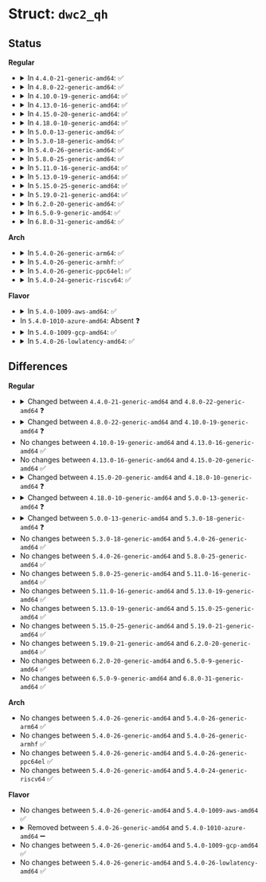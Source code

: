# Struct: <code>dwc2_qh</code>

## Status
<b>Regular</b>
<ul>
<li>
<details>
<summary>In <code>4.4.0-21-generic-amd64</code>: ✅</summary>

```c
struct dwc2_qh {
    u8 ep_type;
    u8 ep_is_in;
    u16 maxp;
    u8 dev_speed;
    u8 data_toggle;
    u8 ping_state;
    u8 do_split;
    u8 td_first;
    u8 td_last;
    u16 usecs;
    u16 interval;
    u16 sched_frame;
    u16[8] frame_usecs;
    u16 start_split_frame;
    u16 ntd;
    u8 * dw_align_buf;
    int dw_align_buf_size;
    dma_addr_t dw_align_buf_dma;
    struct list_head qtd_list;
    struct dwc2_host_chan * channel;
    struct list_head qh_list_entry;
    struct dwc2_hcd_dma_desc * desc_list;
    dma_addr_t desc_list_dma;
    u32 * n_bytes;
    unsigned int tt_buffer_dirty;
}
```
</details>
</li>
<li>
<details>
<summary>In <code>4.8.0-22-generic-amd64</code>: ✅</summary>

```c
struct dwc2_qh {
    struct dwc2_hsotg * hsotg;
    u8 ep_type;
    u8 ep_is_in;
    u16 maxp;
    u8 dev_speed;
    u8 data_toggle;
    u8 ping_state;
    u8 do_split;
    u8 td_first;
    u8 td_last;
    u16 host_us;
    u16 device_us;
    u16 host_interval;
    u16 device_interval;
    u16 next_active_frame;
    u16 start_active_frame;
    s16 num_hs_transfers;
    struct dwc2_hs_transfer_time[8] hs_transfers;
    u32 ls_start_schedule_slice;
    u16 ntd;
    struct list_head qtd_list;
    struct dwc2_host_chan * channel;
    struct list_head qh_list_entry;
    struct dwc2_hcd_dma_desc * desc_list;
    dma_addr_t desc_list_dma;
    u32 desc_list_sz;
    u32 * n_bytes;
    struct timer_list unreserve_timer;
    struct dwc2_tt * dwc_tt;
    int ttport;
    unsigned int tt_buffer_dirty;
    unsigned int unreserve_pending;
    unsigned int schedule_low_speed;
}
```
</details>
</li>
<li>
<details>
<summary>In <code>4.10.0-19-generic-amd64</code>: ✅</summary>

```c
struct dwc2_qh {
    struct dwc2_hsotg * hsotg;
    u8 ep_type;
    u8 ep_is_in;
    u16 maxp;
    u8 dev_speed;
    u8 data_toggle;
    u8 ping_state;
    u8 do_split;
    u8 td_first;
    u8 td_last;
    u16 host_us;
    u16 device_us;
    u16 host_interval;
    u16 device_interval;
    u16 next_active_frame;
    u16 start_active_frame;
    s16 num_hs_transfers;
    struct dwc2_hs_transfer_time[8] hs_transfers;
    u32 ls_start_schedule_slice;
    u16 ntd;
    struct list_head qtd_list;
    struct dwc2_host_chan * channel;
    struct list_head qh_list_entry;
    struct dwc2_dma_desc * desc_list;
    dma_addr_t desc_list_dma;
    u32 desc_list_sz;
    u32 * n_bytes;
    struct timer_list unreserve_timer;
    struct dwc2_tt * dwc_tt;
    int ttport;
    unsigned int tt_buffer_dirty;
    unsigned int unreserve_pending;
    unsigned int schedule_low_speed;
}
```
</details>
</li>
<li>
<details>
<summary>In <code>4.13.0-16-generic-amd64</code>: ✅</summary>

```c
struct dwc2_qh {
    struct dwc2_hsotg * hsotg;
    u8 ep_type;
    u8 ep_is_in;
    u16 maxp;
    u8 dev_speed;
    u8 data_toggle;
    u8 ping_state;
    u8 do_split;
    u8 td_first;
    u8 td_last;
    u16 host_us;
    u16 device_us;
    u16 host_interval;
    u16 device_interval;
    u16 next_active_frame;
    u16 start_active_frame;
    s16 num_hs_transfers;
    struct dwc2_hs_transfer_time[8] hs_transfers;
    u32 ls_start_schedule_slice;
    u16 ntd;
    struct list_head qtd_list;
    struct dwc2_host_chan * channel;
    struct list_head qh_list_entry;
    struct dwc2_dma_desc * desc_list;
    dma_addr_t desc_list_dma;
    u32 desc_list_sz;
    u32 * n_bytes;
    struct timer_list unreserve_timer;
    struct dwc2_tt * dwc_tt;
    int ttport;
    unsigned int tt_buffer_dirty;
    unsigned int unreserve_pending;
    unsigned int schedule_low_speed;
}
```
</details>
</li>
<li>
<details>
<summary>In <code>4.15.0-20-generic-amd64</code>: ✅</summary>

```c
struct dwc2_qh {
    struct dwc2_hsotg * hsotg;
    u8 ep_type;
    u8 ep_is_in;
    u16 maxp;
    u8 dev_speed;
    u8 data_toggle;
    u8 ping_state;
    u8 do_split;
    u8 td_first;
    u8 td_last;
    u16 host_us;
    u16 device_us;
    u16 host_interval;
    u16 device_interval;
    u16 next_active_frame;
    u16 start_active_frame;
    s16 num_hs_transfers;
    struct dwc2_hs_transfer_time[8] hs_transfers;
    u32 ls_start_schedule_slice;
    u16 ntd;
    struct list_head qtd_list;
    struct dwc2_host_chan * channel;
    struct list_head qh_list_entry;
    struct dwc2_dma_desc * desc_list;
    dma_addr_t desc_list_dma;
    u32 desc_list_sz;
    u32 * n_bytes;
    struct timer_list unreserve_timer;
    struct dwc2_tt * dwc_tt;
    int ttport;
    unsigned int tt_buffer_dirty;
    unsigned int unreserve_pending;
    unsigned int schedule_low_speed;
}
```
</details>
</li>
<li>
<details>
<summary>In <code>4.18.0-10-generic-amd64</code>: ✅</summary>

```c
struct dwc2_qh {
    struct dwc2_hsotg * hsotg;
    u8 ep_type;
    u8 ep_is_in;
    u16 maxp;
    u8 dev_speed;
    u8 data_toggle;
    u8 ping_state;
    u8 do_split;
    u8 td_first;
    u8 td_last;
    u16 host_us;
    u16 device_us;
    u16 host_interval;
    u16 device_interval;
    u16 next_active_frame;
    u16 start_active_frame;
    s16 num_hs_transfers;
    struct dwc2_hs_transfer_time[8] hs_transfers;
    u32 ls_start_schedule_slice;
    u16 ntd;
    u8 * dw_align_buf;
    dma_addr_t dw_align_buf_dma;
    struct list_head qtd_list;
    struct dwc2_host_chan * channel;
    struct list_head qh_list_entry;
    struct dwc2_dma_desc * desc_list;
    dma_addr_t desc_list_dma;
    u32 desc_list_sz;
    u32 * n_bytes;
    struct timer_list unreserve_timer;
    struct timer_list wait_timer;
    struct dwc2_tt * dwc_tt;
    int ttport;
    unsigned int tt_buffer_dirty;
    unsigned int unreserve_pending;
    unsigned int schedule_low_speed;
    unsigned int want_wait;
    unsigned int wait_timer_cancel;
}
```
</details>
</li>
<li>
<details>
<summary>In <code>5.0.0-13-generic-amd64</code>: ✅</summary>

```c
struct dwc2_qh {
    struct dwc2_hsotg * hsotg;
    u8 ep_type;
    u8 ep_is_in;
    u16 maxp;
    u8 dev_speed;
    u8 data_toggle;
    u8 ping_state;
    u8 do_split;
    u8 td_first;
    u8 td_last;
    u16 host_us;
    u16 device_us;
    u16 host_interval;
    u16 device_interval;
    u16 next_active_frame;
    u16 start_active_frame;
    s16 num_hs_transfers;
    struct dwc2_hs_transfer_time[8] hs_transfers;
    u32 ls_start_schedule_slice;
    u16 ntd;
    u8 * dw_align_buf;
    dma_addr_t dw_align_buf_dma;
    struct list_head qtd_list;
    struct dwc2_host_chan * channel;
    struct list_head qh_list_entry;
    struct dwc2_dma_desc * desc_list;
    dma_addr_t desc_list_dma;
    u32 desc_list_sz;
    u32 * n_bytes;
    struct timer_list unreserve_timer;
    struct hrtimer wait_timer;
    struct dwc2_tt * dwc_tt;
    int ttport;
    unsigned int tt_buffer_dirty;
    unsigned int unreserve_pending;
    unsigned int schedule_low_speed;
    unsigned int want_wait;
    unsigned int wait_timer_cancel;
}
```
</details>
</li>
<li>
<details>
<summary>In <code>5.3.0-18-generic-amd64</code>: ✅</summary>

```c
struct dwc2_qh {
    struct dwc2_hsotg * hsotg;
    u8 ep_type;
    u8 ep_is_in;
    u16 maxp;
    u16 maxp_mult;
    u8 dev_speed;
    u8 data_toggle;
    u8 ping_state;
    u8 do_split;
    u8 td_first;
    u8 td_last;
    u16 host_us;
    u16 device_us;
    u16 host_interval;
    u16 device_interval;
    u16 next_active_frame;
    u16 start_active_frame;
    s16 num_hs_transfers;
    struct dwc2_hs_transfer_time[8] hs_transfers;
    u32 ls_start_schedule_slice;
    u16 ntd;
    u8 * dw_align_buf;
    dma_addr_t dw_align_buf_dma;
    struct list_head qtd_list;
    struct dwc2_host_chan * channel;
    struct list_head qh_list_entry;
    struct dwc2_dma_desc * desc_list;
    dma_addr_t desc_list_dma;
    u32 desc_list_sz;
    u32 * n_bytes;
    struct timer_list unreserve_timer;
    struct hrtimer wait_timer;
    struct dwc2_tt * dwc_tt;
    int ttport;
    unsigned int tt_buffer_dirty;
    unsigned int unreserve_pending;
    unsigned int schedule_low_speed;
    unsigned int want_wait;
    unsigned int wait_timer_cancel;
}
```
</details>
</li>
<li>
<details>
<summary>In <code>5.4.0-26-generic-amd64</code>: ✅</summary>

```c
struct dwc2_qh {
    struct dwc2_hsotg * hsotg;
    u8 ep_type;
    u8 ep_is_in;
    u16 maxp;
    u16 maxp_mult;
    u8 dev_speed;
    u8 data_toggle;
    u8 ping_state;
    u8 do_split;
    u8 td_first;
    u8 td_last;
    u16 host_us;
    u16 device_us;
    u16 host_interval;
    u16 device_interval;
    u16 next_active_frame;
    u16 start_active_frame;
    s16 num_hs_transfers;
    struct dwc2_hs_transfer_time[8] hs_transfers;
    u32 ls_start_schedule_slice;
    u16 ntd;
    u8 * dw_align_buf;
    dma_addr_t dw_align_buf_dma;
    struct list_head qtd_list;
    struct dwc2_host_chan * channel;
    struct list_head qh_list_entry;
    struct dwc2_dma_desc * desc_list;
    dma_addr_t desc_list_dma;
    u32 desc_list_sz;
    u32 * n_bytes;
    struct timer_list unreserve_timer;
    struct hrtimer wait_timer;
    struct dwc2_tt * dwc_tt;
    int ttport;
    unsigned int tt_buffer_dirty;
    unsigned int unreserve_pending;
    unsigned int schedule_low_speed;
    unsigned int want_wait;
    unsigned int wait_timer_cancel;
}
```
</details>
</li>
<li>
<details>
<summary>In <code>5.8.0-25-generic-amd64</code>: ✅</summary>

```c
struct dwc2_qh {
    struct dwc2_hsotg * hsotg;
    u8 ep_type;
    u8 ep_is_in;
    u16 maxp;
    u16 maxp_mult;
    u8 dev_speed;
    u8 data_toggle;
    u8 ping_state;
    u8 do_split;
    u8 td_first;
    u8 td_last;
    u16 host_us;
    u16 device_us;
    u16 host_interval;
    u16 device_interval;
    u16 next_active_frame;
    u16 start_active_frame;
    s16 num_hs_transfers;
    struct dwc2_hs_transfer_time[8] hs_transfers;
    u32 ls_start_schedule_slice;
    u16 ntd;
    u8 * dw_align_buf;
    dma_addr_t dw_align_buf_dma;
    struct list_head qtd_list;
    struct dwc2_host_chan * channel;
    struct list_head qh_list_entry;
    struct dwc2_dma_desc * desc_list;
    dma_addr_t desc_list_dma;
    u32 desc_list_sz;
    u32 * n_bytes;
    struct timer_list unreserve_timer;
    struct hrtimer wait_timer;
    struct dwc2_tt * dwc_tt;
    int ttport;
    unsigned int tt_buffer_dirty;
    unsigned int unreserve_pending;
    unsigned int schedule_low_speed;
    unsigned int want_wait;
    unsigned int wait_timer_cancel;
}
```
</details>
</li>
<li>
<details>
<summary>In <code>5.11.0-16-generic-amd64</code>: ✅</summary>

```c
struct dwc2_qh {
    struct dwc2_hsotg * hsotg;
    u8 ep_type;
    u8 ep_is_in;
    u16 maxp;
    u16 maxp_mult;
    u8 dev_speed;
    u8 data_toggle;
    u8 ping_state;
    u8 do_split;
    u8 td_first;
    u8 td_last;
    u16 host_us;
    u16 device_us;
    u16 host_interval;
    u16 device_interval;
    u16 next_active_frame;
    u16 start_active_frame;
    s16 num_hs_transfers;
    struct dwc2_hs_transfer_time[8] hs_transfers;
    u32 ls_start_schedule_slice;
    u16 ntd;
    u8 * dw_align_buf;
    dma_addr_t dw_align_buf_dma;
    struct list_head qtd_list;
    struct dwc2_host_chan * channel;
    struct list_head qh_list_entry;
    struct dwc2_dma_desc * desc_list;
    dma_addr_t desc_list_dma;
    u32 desc_list_sz;
    u32 * n_bytes;
    struct timer_list unreserve_timer;
    struct hrtimer wait_timer;
    struct dwc2_tt * dwc_tt;
    int ttport;
    unsigned int tt_buffer_dirty;
    unsigned int unreserve_pending;
    unsigned int schedule_low_speed;
    unsigned int want_wait;
    unsigned int wait_timer_cancel;
}
```
</details>
</li>
<li>
<details>
<summary>In <code>5.13.0-19-generic-amd64</code>: ✅</summary>

```c
struct dwc2_qh {
    struct dwc2_hsotg * hsotg;
    u8 ep_type;
    u8 ep_is_in;
    u16 maxp;
    u16 maxp_mult;
    u8 dev_speed;
    u8 data_toggle;
    u8 ping_state;
    u8 do_split;
    u8 td_first;
    u8 td_last;
    u16 host_us;
    u16 device_us;
    u16 host_interval;
    u16 device_interval;
    u16 next_active_frame;
    u16 start_active_frame;
    s16 num_hs_transfers;
    struct dwc2_hs_transfer_time[8] hs_transfers;
    u32 ls_start_schedule_slice;
    u16 ntd;
    u8 * dw_align_buf;
    dma_addr_t dw_align_buf_dma;
    struct list_head qtd_list;
    struct dwc2_host_chan * channel;
    struct list_head qh_list_entry;
    struct dwc2_dma_desc * desc_list;
    dma_addr_t desc_list_dma;
    u32 desc_list_sz;
    u32 * n_bytes;
    struct timer_list unreserve_timer;
    struct hrtimer wait_timer;
    struct dwc2_tt * dwc_tt;
    int ttport;
    unsigned int tt_buffer_dirty;
    unsigned int unreserve_pending;
    unsigned int schedule_low_speed;
    unsigned int want_wait;
    unsigned int wait_timer_cancel;
}
```
</details>
</li>
<li>
<details>
<summary>In <code>5.15.0-25-generic-amd64</code>: ✅</summary>

```c
struct dwc2_qh {
    struct dwc2_hsotg * hsotg;
    u8 ep_type;
    u8 ep_is_in;
    u16 maxp;
    u16 maxp_mult;
    u8 dev_speed;
    u8 data_toggle;
    u8 ping_state;
    u8 do_split;
    u8 td_first;
    u8 td_last;
    u16 host_us;
    u16 device_us;
    u16 host_interval;
    u16 device_interval;
    u16 next_active_frame;
    u16 start_active_frame;
    s16 num_hs_transfers;
    struct dwc2_hs_transfer_time[8] hs_transfers;
    u32 ls_start_schedule_slice;
    u16 ntd;
    u8 * dw_align_buf;
    dma_addr_t dw_align_buf_dma;
    struct list_head qtd_list;
    struct dwc2_host_chan * channel;
    struct list_head qh_list_entry;
    struct dwc2_dma_desc * desc_list;
    dma_addr_t desc_list_dma;
    u32 desc_list_sz;
    u32 * n_bytes;
    struct timer_list unreserve_timer;
    struct hrtimer wait_timer;
    struct dwc2_tt * dwc_tt;
    int ttport;
    unsigned int tt_buffer_dirty;
    unsigned int unreserve_pending;
    unsigned int schedule_low_speed;
    unsigned int want_wait;
    unsigned int wait_timer_cancel;
}
```
</details>
</li>
<li>
<details>
<summary>In <code>5.19.0-21-generic-amd64</code>: ✅</summary>

```c
struct dwc2_qh {
    struct dwc2_hsotg * hsotg;
    u8 ep_type;
    u8 ep_is_in;
    u16 maxp;
    u16 maxp_mult;
    u8 dev_speed;
    u8 data_toggle;
    u8 ping_state;
    u8 do_split;
    u8 td_first;
    u8 td_last;
    u16 host_us;
    u16 device_us;
    u16 host_interval;
    u16 device_interval;
    u16 next_active_frame;
    u16 start_active_frame;
    s16 num_hs_transfers;
    struct dwc2_hs_transfer_time[8] hs_transfers;
    u32 ls_start_schedule_slice;
    u16 ntd;
    u8 * dw_align_buf;
    dma_addr_t dw_align_buf_dma;
    struct list_head qtd_list;
    struct dwc2_host_chan * channel;
    struct list_head qh_list_entry;
    struct dwc2_dma_desc * desc_list;
    dma_addr_t desc_list_dma;
    u32 desc_list_sz;
    u32 * n_bytes;
    struct timer_list unreserve_timer;
    struct hrtimer wait_timer;
    struct dwc2_tt * dwc_tt;
    int ttport;
    unsigned int tt_buffer_dirty;
    unsigned int unreserve_pending;
    unsigned int schedule_low_speed;
    unsigned int want_wait;
    unsigned int wait_timer_cancel;
}
```
</details>
</li>
<li>
<details>
<summary>In <code>6.2.0-20-generic-amd64</code>: ✅</summary>

```c
struct dwc2_qh {
    struct dwc2_hsotg * hsotg;
    u8 ep_type;
    u8 ep_is_in;
    u16 maxp;
    u16 maxp_mult;
    u8 dev_speed;
    u8 data_toggle;
    u8 ping_state;
    u8 do_split;
    u8 td_first;
    u8 td_last;
    u16 host_us;
    u16 device_us;
    u16 host_interval;
    u16 device_interval;
    u16 next_active_frame;
    u16 start_active_frame;
    s16 num_hs_transfers;
    struct dwc2_hs_transfer_time[8] hs_transfers;
    u32 ls_start_schedule_slice;
    u16 ntd;
    u8 * dw_align_buf;
    dma_addr_t dw_align_buf_dma;
    struct list_head qtd_list;
    struct dwc2_host_chan * channel;
    struct list_head qh_list_entry;
    struct dwc2_dma_desc * desc_list;
    dma_addr_t desc_list_dma;
    u32 desc_list_sz;
    u32 * n_bytes;
    struct timer_list unreserve_timer;
    struct hrtimer wait_timer;
    struct dwc2_tt * dwc_tt;
    int ttport;
    unsigned int tt_buffer_dirty;
    unsigned int unreserve_pending;
    unsigned int schedule_low_speed;
    unsigned int want_wait;
    unsigned int wait_timer_cancel;
}
```
</details>
</li>
<li>
<details>
<summary>In <code>6.5.0-9-generic-amd64</code>: ✅</summary>

```c
struct dwc2_qh {
    struct dwc2_hsotg * hsotg;
    u8 ep_type;
    u8 ep_is_in;
    u16 maxp;
    u16 maxp_mult;
    u8 dev_speed;
    u8 data_toggle;
    u8 ping_state;
    u8 do_split;
    u8 td_first;
    u8 td_last;
    u16 host_us;
    u16 device_us;
    u16 host_interval;
    u16 device_interval;
    u16 next_active_frame;
    u16 start_active_frame;
    s16 num_hs_transfers;
    struct dwc2_hs_transfer_time[8] hs_transfers;
    u32 ls_start_schedule_slice;
    u16 ntd;
    u8 * dw_align_buf;
    dma_addr_t dw_align_buf_dma;
    struct list_head qtd_list;
    struct dwc2_host_chan * channel;
    struct list_head qh_list_entry;
    struct dwc2_dma_desc * desc_list;
    dma_addr_t desc_list_dma;
    u32 desc_list_sz;
    u32 * n_bytes;
    struct timer_list unreserve_timer;
    struct hrtimer wait_timer;
    struct dwc2_tt * dwc_tt;
    int ttport;
    unsigned int tt_buffer_dirty;
    unsigned int unreserve_pending;
    unsigned int schedule_low_speed;
    unsigned int want_wait;
    unsigned int wait_timer_cancel;
}
```
</details>
</li>
<li>
<details>
<summary>In <code>6.8.0-31-generic-amd64</code>: ✅</summary>

```c
struct dwc2_qh {
    struct dwc2_hsotg * hsotg;
    u8 ep_type;
    u8 ep_is_in;
    u16 maxp;
    u16 maxp_mult;
    u8 dev_speed;
    u8 data_toggle;
    u8 ping_state;
    u8 do_split;
    u8 td_first;
    u8 td_last;
    u16 host_us;
    u16 device_us;
    u16 host_interval;
    u16 device_interval;
    u16 next_active_frame;
    u16 start_active_frame;
    s16 num_hs_transfers;
    struct dwc2_hs_transfer_time[8] hs_transfers;
    u32 ls_start_schedule_slice;
    u16 ntd;
    u8 * dw_align_buf;
    dma_addr_t dw_align_buf_dma;
    struct list_head qtd_list;
    struct dwc2_host_chan * channel;
    struct list_head qh_list_entry;
    struct dwc2_dma_desc * desc_list;
    dma_addr_t desc_list_dma;
    u32 desc_list_sz;
    u32 * n_bytes;
    struct timer_list unreserve_timer;
    struct hrtimer wait_timer;
    struct dwc2_tt * dwc_tt;
    int ttport;
    unsigned int tt_buffer_dirty;
    unsigned int unreserve_pending;
    unsigned int schedule_low_speed;
    unsigned int want_wait;
    unsigned int wait_timer_cancel;
}
```
</details>
</li>
</ul>
<b>Arch</b>
<ul>
<li>
<details>
<summary>In <code>5.4.0-26-generic-arm64</code>: ✅</summary>

```c
struct dwc2_qh {
    struct dwc2_hsotg * hsotg;
    u8 ep_type;
    u8 ep_is_in;
    u16 maxp;
    u16 maxp_mult;
    u8 dev_speed;
    u8 data_toggle;
    u8 ping_state;
    u8 do_split;
    u8 td_first;
    u8 td_last;
    u16 host_us;
    u16 device_us;
    u16 host_interval;
    u16 device_interval;
    u16 next_active_frame;
    u16 start_active_frame;
    s16 num_hs_transfers;
    struct dwc2_hs_transfer_time[8] hs_transfers;
    u32 ls_start_schedule_slice;
    u16 ntd;
    u8 * dw_align_buf;
    dma_addr_t dw_align_buf_dma;
    struct list_head qtd_list;
    struct dwc2_host_chan * channel;
    struct list_head qh_list_entry;
    struct dwc2_dma_desc * desc_list;
    dma_addr_t desc_list_dma;
    u32 desc_list_sz;
    u32 * n_bytes;
    struct timer_list unreserve_timer;
    struct hrtimer wait_timer;
    struct dwc2_tt * dwc_tt;
    int ttport;
    unsigned int tt_buffer_dirty;
    unsigned int unreserve_pending;
    unsigned int schedule_low_speed;
    unsigned int want_wait;
    unsigned int wait_timer_cancel;
}
```
</details>
</li>
<li>
<details>
<summary>In <code>5.4.0-26-generic-armhf</code>: ✅</summary>

```c
struct dwc2_qh {
    struct dwc2_hsotg * hsotg;
    u8 ep_type;
    u8 ep_is_in;
    u16 maxp;
    u16 maxp_mult;
    u8 dev_speed;
    u8 data_toggle;
    u8 ping_state;
    u8 do_split;
    u8 td_first;
    u8 td_last;
    u16 host_us;
    u16 device_us;
    u16 host_interval;
    u16 device_interval;
    u16 next_active_frame;
    u16 start_active_frame;
    s16 num_hs_transfers;
    struct dwc2_hs_transfer_time[8] hs_transfers;
    u32 ls_start_schedule_slice;
    u16 ntd;
    u8 * dw_align_buf;
    dma_addr_t dw_align_buf_dma;
    struct list_head qtd_list;
    struct dwc2_host_chan * channel;
    struct list_head qh_list_entry;
    struct dwc2_dma_desc * desc_list;
    dma_addr_t desc_list_dma;
    u32 desc_list_sz;
    u32 * n_bytes;
    struct timer_list unreserve_timer;
    struct hrtimer wait_timer;
    struct dwc2_tt * dwc_tt;
    int ttport;
    unsigned int tt_buffer_dirty;
    unsigned int unreserve_pending;
    unsigned int schedule_low_speed;
    unsigned int want_wait;
    unsigned int wait_timer_cancel;
}
```
</details>
</li>
<li>
<details>
<summary>In <code>5.4.0-26-generic-ppc64el</code>: ✅</summary>

```c
struct dwc2_qh {
    struct dwc2_hsotg * hsotg;
    u8 ep_type;
    u8 ep_is_in;
    u16 maxp;
    u16 maxp_mult;
    u8 dev_speed;
    u8 data_toggle;
    u8 ping_state;
    u8 do_split;
    u8 td_first;
    u8 td_last;
    u16 host_us;
    u16 device_us;
    u16 host_interval;
    u16 device_interval;
    u16 next_active_frame;
    u16 start_active_frame;
    s16 num_hs_transfers;
    struct dwc2_hs_transfer_time[8] hs_transfers;
    u32 ls_start_schedule_slice;
    u16 ntd;
    u8 * dw_align_buf;
    dma_addr_t dw_align_buf_dma;
    struct list_head qtd_list;
    struct dwc2_host_chan * channel;
    struct list_head qh_list_entry;
    struct dwc2_dma_desc * desc_list;
    dma_addr_t desc_list_dma;
    u32 desc_list_sz;
    u32 * n_bytes;
    struct timer_list unreserve_timer;
    struct hrtimer wait_timer;
    struct dwc2_tt * dwc_tt;
    int ttport;
    unsigned int tt_buffer_dirty;
    unsigned int unreserve_pending;
    unsigned int schedule_low_speed;
    unsigned int want_wait;
    unsigned int wait_timer_cancel;
}
```
</details>
</li>
<li>
<details>
<summary>In <code>5.4.0-24-generic-riscv64</code>: ✅</summary>

```c
struct dwc2_qh {
    struct dwc2_hsotg * hsotg;
    u8 ep_type;
    u8 ep_is_in;
    u16 maxp;
    u16 maxp_mult;
    u8 dev_speed;
    u8 data_toggle;
    u8 ping_state;
    u8 do_split;
    u8 td_first;
    u8 td_last;
    u16 host_us;
    u16 device_us;
    u16 host_interval;
    u16 device_interval;
    u16 next_active_frame;
    u16 start_active_frame;
    s16 num_hs_transfers;
    struct dwc2_hs_transfer_time[8] hs_transfers;
    u32 ls_start_schedule_slice;
    u16 ntd;
    u8 * dw_align_buf;
    dma_addr_t dw_align_buf_dma;
    struct list_head qtd_list;
    struct dwc2_host_chan * channel;
    struct list_head qh_list_entry;
    struct dwc2_dma_desc * desc_list;
    dma_addr_t desc_list_dma;
    u32 desc_list_sz;
    u32 * n_bytes;
    struct timer_list unreserve_timer;
    struct hrtimer wait_timer;
    struct dwc2_tt * dwc_tt;
    int ttport;
    unsigned int tt_buffer_dirty;
    unsigned int unreserve_pending;
    unsigned int schedule_low_speed;
    unsigned int want_wait;
    unsigned int wait_timer_cancel;
}
```
</details>
</li>
</ul>
<b>Flavor</b>
<ul>
<li>
<details>
<summary>In <code>5.4.0-1009-aws-amd64</code>: ✅</summary>

```c
struct dwc2_qh {
    struct dwc2_hsotg * hsotg;
    u8 ep_type;
    u8 ep_is_in;
    u16 maxp;
    u16 maxp_mult;
    u8 dev_speed;
    u8 data_toggle;
    u8 ping_state;
    u8 do_split;
    u8 td_first;
    u8 td_last;
    u16 host_us;
    u16 device_us;
    u16 host_interval;
    u16 device_interval;
    u16 next_active_frame;
    u16 start_active_frame;
    s16 num_hs_transfers;
    struct dwc2_hs_transfer_time[8] hs_transfers;
    u32 ls_start_schedule_slice;
    u16 ntd;
    u8 * dw_align_buf;
    dma_addr_t dw_align_buf_dma;
    struct list_head qtd_list;
    struct dwc2_host_chan * channel;
    struct list_head qh_list_entry;
    struct dwc2_dma_desc * desc_list;
    dma_addr_t desc_list_dma;
    u32 desc_list_sz;
    u32 * n_bytes;
    struct timer_list unreserve_timer;
    struct hrtimer wait_timer;
    struct dwc2_tt * dwc_tt;
    int ttport;
    unsigned int tt_buffer_dirty;
    unsigned int unreserve_pending;
    unsigned int schedule_low_speed;
    unsigned int want_wait;
    unsigned int wait_timer_cancel;
}
```
</details>
</li>
<li>
In <code>5.4.0-1010-azure-amd64</code>: Absent ❓
</li>
<li>
<details>
<summary>In <code>5.4.0-1009-gcp-amd64</code>: ✅</summary>

```c
struct dwc2_qh {
    struct dwc2_hsotg * hsotg;
    u8 ep_type;
    u8 ep_is_in;
    u16 maxp;
    u16 maxp_mult;
    u8 dev_speed;
    u8 data_toggle;
    u8 ping_state;
    u8 do_split;
    u8 td_first;
    u8 td_last;
    u16 host_us;
    u16 device_us;
    u16 host_interval;
    u16 device_interval;
    u16 next_active_frame;
    u16 start_active_frame;
    s16 num_hs_transfers;
    struct dwc2_hs_transfer_time[8] hs_transfers;
    u32 ls_start_schedule_slice;
    u16 ntd;
    u8 * dw_align_buf;
    dma_addr_t dw_align_buf_dma;
    struct list_head qtd_list;
    struct dwc2_host_chan * channel;
    struct list_head qh_list_entry;
    struct dwc2_dma_desc * desc_list;
    dma_addr_t desc_list_dma;
    u32 desc_list_sz;
    u32 * n_bytes;
    struct timer_list unreserve_timer;
    struct hrtimer wait_timer;
    struct dwc2_tt * dwc_tt;
    int ttport;
    unsigned int tt_buffer_dirty;
    unsigned int unreserve_pending;
    unsigned int schedule_low_speed;
    unsigned int want_wait;
    unsigned int wait_timer_cancel;
}
```
</details>
</li>
<li>
<details>
<summary>In <code>5.4.0-26-lowlatency-amd64</code>: ✅</summary>

```c
struct dwc2_qh {
    struct dwc2_hsotg * hsotg;
    u8 ep_type;
    u8 ep_is_in;
    u16 maxp;
    u16 maxp_mult;
    u8 dev_speed;
    u8 data_toggle;
    u8 ping_state;
    u8 do_split;
    u8 td_first;
    u8 td_last;
    u16 host_us;
    u16 device_us;
    u16 host_interval;
    u16 device_interval;
    u16 next_active_frame;
    u16 start_active_frame;
    s16 num_hs_transfers;
    struct dwc2_hs_transfer_time[8] hs_transfers;
    u32 ls_start_schedule_slice;
    u16 ntd;
    u8 * dw_align_buf;
    dma_addr_t dw_align_buf_dma;
    struct list_head qtd_list;
    struct dwc2_host_chan * channel;
    struct list_head qh_list_entry;
    struct dwc2_dma_desc * desc_list;
    dma_addr_t desc_list_dma;
    u32 desc_list_sz;
    u32 * n_bytes;
    struct timer_list unreserve_timer;
    struct hrtimer wait_timer;
    struct dwc2_tt * dwc_tt;
    int ttport;
    unsigned int tt_buffer_dirty;
    unsigned int unreserve_pending;
    unsigned int schedule_low_speed;
    unsigned int want_wait;
    unsigned int wait_timer_cancel;
}
```
</details>
</li>
</ul>

## Differences
<b>Regular</b>
<ul>
<li>
<details>
<summary>Changed between <code>4.4.0-21-generic-amd64</code> and <code>4.8.0-22-generic-amd64</code> ❓</summary>
<ul>
<li>
<b>Field added. </b>
<code>struct dwc2_hsotg * hsotg</code>
</li>
<li>
<b>Field added. </b>
<code>u16 host_us</code>
</li>
<li>
<b>Field added. </b>
<code>u16 device_us</code>
</li>
<li>
<b>Field added. </b>
<code>u16 host_interval</code>
</li>
<li>
<b>Field added. </b>
<code>u16 device_interval</code>
</li>
<li>
<b>Field added. </b>
<code>u16 next_active_frame</code>
</li>
<li>
<b>Field added. </b>
<code>u16 start_active_frame</code>
</li>
<li>
<b>Field added. </b>
<code>s16 num_hs_transfers</code>
</li>
<li>
<b>Field added. </b>
<code>struct dwc2_hs_transfer_time[8] hs_transfers</code>
</li>
<li>
<b>Field added. </b>
<code>u32 ls_start_schedule_slice</code>
</li>
<li>
<b>Field added. </b>
<code>u32 desc_list_sz</code>
</li>
<li>
<b>Field added. </b>
<code>struct timer_list unreserve_timer</code>
</li>
<li>
<b>Field added. </b>
<code>struct dwc2_tt * dwc_tt</code>
</li>
<li>
<b>Field added. </b>
<code>int ttport</code>
</li>
<li>
<b>Field added. </b>
<code>unsigned int unreserve_pending</code>
</li>
<li>
<b>Field added. </b>
<code>unsigned int schedule_low_speed</code>
</li>
<li>
<b>Field removed. </b>
<code>u16 usecs</code>
</li>
<li>
<b>Field removed. </b>
<code>u16 interval</code>
</li>
<li>
<b>Field removed. </b>
<code>u16 sched_frame</code>
</li>
<li>
<b>Field removed. </b>
<code>u16[8] frame_usecs</code>
</li>
<li>
<b>Field removed. </b>
<code>u16 start_split_frame</code>
</li>
<li>
<b>Field removed. </b>
<code>u8 * dw_align_buf</code>
</li>
<li>
<b>Field removed. </b>
<code>int dw_align_buf_size</code>
</li>
<li>
<b>Field removed. </b>
<code>dma_addr_t dw_align_buf_dma</code>
</li>
</ul>
</details>
</li>
<li>
<details>
<summary>Changed between <code>4.8.0-22-generic-amd64</code> and <code>4.10.0-19-generic-amd64</code> ❓</summary>
<ul>
<li>
<b>Field type changed. </b>
<code>struct dwc2_hcd_dma_desc * desc_list</code> ➡️ <code>struct dwc2_dma_desc * desc_list</code>
</li>
</ul>
</details>
</li>
<li>
No changes between <code>4.10.0-19-generic-amd64</code> and <code>4.13.0-16-generic-amd64</code> ✅
</li>
<li>
No changes between <code>4.13.0-16-generic-amd64</code> and <code>4.15.0-20-generic-amd64</code> ✅
</li>
<li>
<details>
<summary>Changed between <code>4.15.0-20-generic-amd64</code> and <code>4.18.0-10-generic-amd64</code> ❓</summary>
<ul>
<li>
<b>Field added. </b>
<code>u8 * dw_align_buf</code>
</li>
<li>
<b>Field added. </b>
<code>dma_addr_t dw_align_buf_dma</code>
</li>
<li>
<b>Field added. </b>
<code>struct timer_list wait_timer</code>
</li>
<li>
<b>Field added. </b>
<code>unsigned int want_wait</code>
</li>
<li>
<b>Field added. </b>
<code>unsigned int wait_timer_cancel</code>
</li>
</ul>
</details>
</li>
<li>
<details>
<summary>Changed between <code>4.18.0-10-generic-amd64</code> and <code>5.0.0-13-generic-amd64</code> ❓</summary>
<ul>
<li>
<b>Field type changed. </b>
<code>struct timer_list wait_timer</code> ➡️ <code>struct hrtimer wait_timer</code>
</li>
</ul>
</details>
</li>
<li>
<details>
<summary>Changed between <code>5.0.0-13-generic-amd64</code> and <code>5.3.0-18-generic-amd64</code> ❓</summary>
<ul>
<li>
<b>Field added. </b>
<code>u16 maxp_mult</code>
</li>
</ul>
</details>
</li>
<li>
No changes between <code>5.3.0-18-generic-amd64</code> and <code>5.4.0-26-generic-amd64</code> ✅
</li>
<li>
No changes between <code>5.4.0-26-generic-amd64</code> and <code>5.8.0-25-generic-amd64</code> ✅
</li>
<li>
No changes between <code>5.8.0-25-generic-amd64</code> and <code>5.11.0-16-generic-amd64</code> ✅
</li>
<li>
No changes between <code>5.11.0-16-generic-amd64</code> and <code>5.13.0-19-generic-amd64</code> ✅
</li>
<li>
No changes between <code>5.13.0-19-generic-amd64</code> and <code>5.15.0-25-generic-amd64</code> ✅
</li>
<li>
No changes between <code>5.15.0-25-generic-amd64</code> and <code>5.19.0-21-generic-amd64</code> ✅
</li>
<li>
No changes between <code>5.19.0-21-generic-amd64</code> and <code>6.2.0-20-generic-amd64</code> ✅
</li>
<li>
No changes between <code>6.2.0-20-generic-amd64</code> and <code>6.5.0-9-generic-amd64</code> ✅
</li>
<li>
No changes between <code>6.5.0-9-generic-amd64</code> and <code>6.8.0-31-generic-amd64</code> ✅
</li>
</ul>
<b>Arch</b>
<ul>
<li>
No changes between <code>5.4.0-26-generic-amd64</code> and <code>5.4.0-26-generic-arm64</code> ✅
</li>
<li>
No changes between <code>5.4.0-26-generic-amd64</code> and <code>5.4.0-26-generic-armhf</code> ✅
</li>
<li>
No changes between <code>5.4.0-26-generic-amd64</code> and <code>5.4.0-26-generic-ppc64el</code> ✅
</li>
<li>
No changes between <code>5.4.0-26-generic-amd64</code> and <code>5.4.0-24-generic-riscv64</code> ✅
</li>
</ul>
<b>Flavor</b>
<ul>
<li>
No changes between <code>5.4.0-26-generic-amd64</code> and <code>5.4.0-1009-aws-amd64</code> ✅
</li>
<li>
<details>
<summary>Removed between <code>5.4.0-26-generic-amd64</code> and <code>5.4.0-1010-azure-amd64</code> ➖</summary>

```c
struct dwc2_qh {
    struct dwc2_hsotg * hsotg;
    u8 ep_type;
    u8 ep_is_in;
    u16 maxp;
    u16 maxp_mult;
    u8 dev_speed;
    u8 data_toggle;
    u8 ping_state;
    u8 do_split;
    u8 td_first;
    u8 td_last;
    u16 host_us;
    u16 device_us;
    u16 host_interval;
    u16 device_interval;
    u16 next_active_frame;
    u16 start_active_frame;
    s16 num_hs_transfers;
    struct dwc2_hs_transfer_time[8] hs_transfers;
    u32 ls_start_schedule_slice;
    u16 ntd;
    u8 * dw_align_buf;
    dma_addr_t dw_align_buf_dma;
    struct list_head qtd_list;
    struct dwc2_host_chan * channel;
    struct list_head qh_list_entry;
    struct dwc2_dma_desc * desc_list;
    dma_addr_t desc_list_dma;
    u32 desc_list_sz;
    u32 * n_bytes;
    struct timer_list unreserve_timer;
    struct hrtimer wait_timer;
    struct dwc2_tt * dwc_tt;
    int ttport;
    unsigned int tt_buffer_dirty;
    unsigned int unreserve_pending;
    unsigned int schedule_low_speed;
    unsigned int want_wait;
    unsigned int wait_timer_cancel;
}
```
</details>
</li>
<li>
No changes between <code>5.4.0-26-generic-amd64</code> and <code>5.4.0-1009-gcp-amd64</code> ✅
</li>
<li>
No changes between <code>5.4.0-26-generic-amd64</code> and <code>5.4.0-26-lowlatency-amd64</code> ✅
</li>
</ul>
